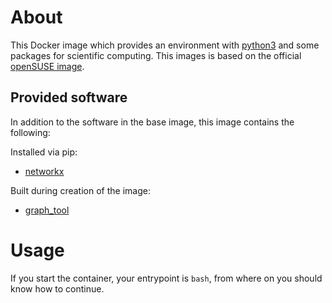 # About

This Docker image which provides an environment with [python3](https://www.python.org/) and some packages for scientific computing.
This images is based on the official [openSUSE image](https://hub.docker.com/_/opensuse/).

## Provided software
In addition to the software in the base image, this image contains the following:

Installed via pip:

* [networkx](https://networkx.github.io)

Built during creation of the image:

* [graph_tool](https://graph-tool.skewed.de/)


#  Usage

If you start the container, your entrypoint is ```bash```, from where on you should know how to continue.